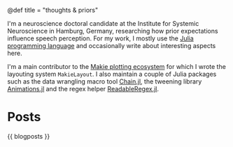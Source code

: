 @def title = "thoughts & priors"

I'm a neuroscience doctoral candidate at the Institute for Systemic Neuroscience in Hamburg, Germany, researching how prior expectations influence speech perception.
For my work, I mostly use the [Julia programming language](https://julialang.org/) and occasionally write about interesting aspects here.

I'm a main contributor to the [Makie plotting ecosystem](makie.juliaplots.org/) for which I wrote the layouting system `MakieLayout`.
I also maintain a couple of Julia packages such as the data wrangling macro tool [Chain.jl](https://github.com/jkrumbiegel/Chain.jl), the tweening library [Animations.jl](https://github.com/jkrumbiegel/Animations.jl) and the regex helper [ReadableRegex.jl](https://github.com/jkrumbiegel/ReadableRegex.jl).

# Posts

{{ blogposts }}
